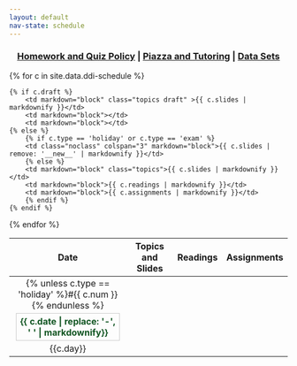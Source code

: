 ```yaml
---
layout: default
nav-state: schedule
---
```



<!--
<script>
document.addEventListener('DOMContentLoaded', init);
function init() {
	for(const link of document.querySelectorAll('table a')) {
		link.style.cursor = 'default'
		link.style.color = 'black';
		link.style.textDecoration = 'solid';
		link.addEventListener('click', function(evt) {
			evt.preventDefault();	
		});
	}
}



</script>
-->

<div id="quick-links">
<h3 style="text-align: center;"><a href="syllabus.html">Homework and Quiz Policy</a> | <a href="{{site.vars.piazza}}">Piazza and Tutoring</a> | <a href="data-sets.html">Data Sets</a></h3>
</div>
<table class="table table-striped table-hover">
<thead>
<tr>
	<th>Date</th> <th>Topics and Slides</th> <th>Readings</th> <th>Assignments</th>
</tr>
</thead>
<tbody>

{% for c in site.data.ddi-schedule %}

<tr name="class{{ c.num }}" id="class{{ c.num }}" class="{% if c.type == 'holiday' %}success {% endif %}{% if c.type == 'exam' %}danger {% endif %}">
	<td class="date-col">{% unless c.type == 'holiday' %}#{{ c.num }}{% endunless %}<div class="date">{{ c.date | replace: '-', ' ' | markdownify}}</div>{{c.day}}</td>

	{% if c.draft %}
		<td markdown="block" class="topics draft" >{{ c.slides | markdownify }}</td>
		<td markdown="block"></td>
		<td markdown="block"></td>
	{% else %}
		{% if c.type == 'holiday' or c.type == 'exam' %}
		<td class="noclass" colspan="3" markdown="block">{{ c.slides | remove: '__new__' | markdownify }}</td>
		{% else %}
		<td markdown="block" class="topics">{{ c.slides | markdownify }}</td>
		<td markdown="block">{{ c.readings | markdownify }}</td>
		<td markdown="block">{{ c.assignments | markdownify }}</td>
		{% endif %}
	{% endif %}
</tr>
{% endfor %}

</tbody>
</table>

<script>
// handle jekyll site variables in data file
// (liquid variables in data files like csvs and yml are not processed)
function processSiteVars() {

	const config = {};
	
	/*
	config contains site variables from config.yml
	...only variables under site.vars are included
	*/
	{% for obj in site.vars %}
	config["{{ obj[0] }}"] = `{{ obj[1] }}`;
	{% endfor %}
	
	const re = /(site\.\w*)/g  
	const table = document.querySelector('table');

	console.log(table);
	const result = table.innerHTML.match(re);
	console.log(result);
	for(const s of result) {
		const k = s.replace('site.', '');
		{% raw %}
		table.innerHTML = table.innerHTML.replace(new RegExp('{{ ' + s + ' }}', 'g'), config[k]);
		{% endraw %}
	}
	
	// console.log(config);
}

document.addEventListener('DOMContentLoaded', processSiteVars);
</script>

<style>
.noclass {
	text-align: center;
	font-weight: bold;
	color: #115522;
}

.date-col {
	text-align: center;
}

.date {
	border: 1px solid #ccc;
	font-weight: bold;
	color: #115522;
	text-align: center;
	padding: 0.25em;
	margin: 0.25em;
	/*
	padding-top: 0.25em;
	padding-bottom: 0.25em;
	padding-left: 0.25em;
	padding-right: 0.25em;
	*/
}

td:nth-child(3) {
	width: 30%;
}

td:nth-child(4) {
	width: 35%;
}

#schedule {
	display: grid;
	grid-template-columns: 1fr 4fr 6fr 6fr 3fr
}

td.topics.draft ul {
	display: none;
}

td.topics p {
	color: #338844;;
}
</style>
<!--
<style>
#schedule {
	display: grid;
	grid-template-columns: 1fr 2fr 4fr 6fr 6fr 5fr
}
</style>
-->
